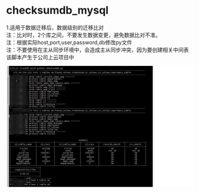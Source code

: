 # checksumdb_mysql

1.适用于数据迁移后，数据级别的迁移比对  
注：比对时，2个库之间，不要发生数据变更，避免数据比对不准。   
注：根据实际host,port,user,password,db修改py文件    
注：不要使用在主从同步环境中，会造成主从同步冲突，因为要创建相关中间表   
该脚本产生于公司上云项目中

![image](images/checkdb.jpg)

